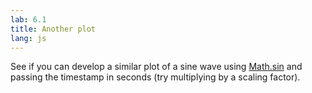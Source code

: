 ```yaml
---
lab: 6.1
title: Another plot
lang: js
---
```


See if you can develop a similar plot of a sine wave using [Math.sin](https://developer.mozilla.org/en-US/docs/Web/JavaScript/Reference/Global_Objects/Math/sin) and passing the timestamp in seconds (try multiplying by a scaling factor).